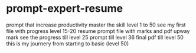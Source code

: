 
# prompt-expert-resume
prompt that increase productivity
master the skill
level 1 to 50
see my first file with progress
level 15-20 resume prompt file with marks and pdf
upway mark see the progress till level 25
prompt till level 36
final pdf till level 50
this is my journery from starting to basic (level 50)


